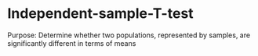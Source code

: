 # Independent-sample-T-test
Purpose: Determine whether two populations, represented by samples, are significantly different in terms of means
